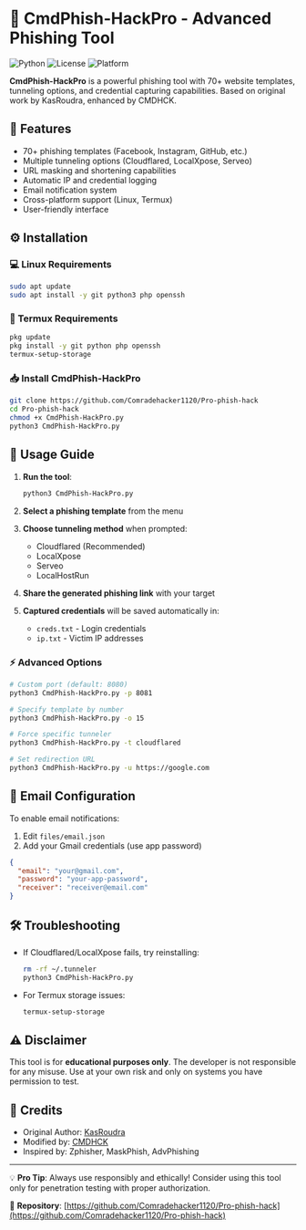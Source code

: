 # 📌 CmdPhish-HackPro - Advanced Phishing Tool

![Python](https://img.shields.io/badge/Python-3.x-blue?logo=python)
![License](https://img.shields.io/badge/License-MIT-green)
![Platform](https://img.shields.io/badge/Platform-Linux%20|%20Termux-yellow)

**CmdPhish-HackPro** is a powerful phishing tool with 70+ website templates, tunneling options, and credential capturing capabilities. Based on original work by KasRoudra, enhanced by CMDHCK.

## 🌟 Features

- 70+ phishing templates (Facebook, Instagram, GitHub, etc.)
- Multiple tunneling options (Cloudflared, LocalXpose, Serveo)
- URL masking and shortening capabilities
- Automatic IP and credential logging
- Email notification system
- Cross-platform support (Linux, Termux)
- User-friendly interface

## ⚙️ Installation

### 💻 Linux Requirements
```bash
sudo apt update
sudo apt install -y git python3 php openssh
```

### 📱 Termux Requirements
```bash
pkg update
pkg install -y git python php openssh
termux-setup-storage
```

### 📥 Install CmdPhish-HackPro
```bash
git clone https://github.com/Comradehacker1120/Pro-phish-hack
cd Pro-phish-hack
chmod +x CmdPhish-HackPro.py
python3 CmdPhish-HackPro.py
```

## 🚀 Usage Guide

1. **Run the tool**:
   ```bash
   python3 CmdPhish-HackPro.py
   ```

2. **Select a phishing template** from the menu

3. **Choose tunneling method** when prompted:
   - Cloudflared (Recommended)
   - LocalXpose
   - Serveo
   - LocalHostRun

4. **Share the generated phishing link** with your target

5. **Captured credentials** will be saved automatically in:
   - `creds.txt` - Login credentials
   - `ip.txt` - Victim IP addresses

### ⚡ Advanced Options
```bash
# Custom port (default: 8080)
python3 CmdPhish-HackPro.py -p 8081

# Specify template by number
python3 CmdPhish-HackPro.py -o 15

# Force specific tunneler
python3 CmdPhish-HackPro.py -t cloudflared

# Set redirection URL
python3 CmdPhish-HackPro.py -u https://google.com
```

## 📧 Email Configuration

To enable email notifications:
1. Edit `files/email.json`
2. Add your Gmail credentials (use app password)
```json
{
  "email": "your@gmail.com",
  "password": "your-app-password",
  "receiver": "receiver@email.com"
}
```

## 🛠 Troubleshooting

- If Cloudflared/LocalXpose fails, try reinstalling:
  ```bash
  rm -rf ~/.tunneler
  python3 CmdPhish-HackPro.py
  ```
  
- For Termux storage issues:
  ```bash
  termux-setup-storage
  ```

## ⚠️ Disclaimer

This tool is for **educational purposes only**. The developer is not responsible for any misuse. Use at your own risk and only on systems you have permission to test.

## 🙏 Credits

- Original Author: [KasRoudra](https://github.com/KasRoudra)
- Modified by: [CMDHCK](https://github.com/Comradehacker1120)
- Inspired by: Zphisher, MaskPhish, AdvPhishing

---

💡 **Pro Tip**: Always use responsibly and ethically! Consider using this tool only for penetration testing with proper authorization.

🔗 **Repository**: [https://github.com/Comradehacker1120/Pro-phish-hack](https://github.com/Comradehacker1120/Pro-phish-hack)
